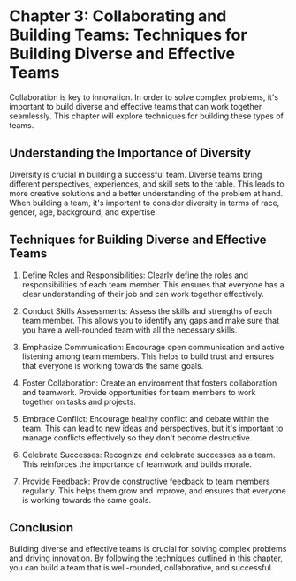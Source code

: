Chapter 3: Collaborating and Building Teams: Techniques for Building Diverse and Effective Teams
================================================================================================

Collaboration is key to innovation. In order to solve complex problems, it's important to build diverse and effective teams that can work together seamlessly. This chapter will explore techniques for building these types of teams.

Understanding the Importance of Diversity
-----------------------------------------

Diversity is crucial in building a successful team. Diverse teams bring different perspectives, experiences, and skill sets to the table. This leads to more creative solutions and a better understanding of the problem at hand. When building a team, it's important to consider diversity in terms of race, gender, age, background, and expertise.

Techniques for Building Diverse and Effective Teams
---------------------------------------------------

1. Define Roles and Responsibilities: Clearly define the roles and responsibilities of each team member. This ensures that everyone has a clear understanding of their job and can work together effectively.

2. Conduct Skills Assessments: Assess the skills and strengths of each team member. This allows you to identify any gaps and make sure that you have a well-rounded team with all the necessary skills.

3. Emphasize Communication: Encourage open communication and active listening among team members. This helps to build trust and ensures that everyone is working towards the same goals.

4. Foster Collaboration: Create an environment that fosters collaboration and teamwork. Provide opportunities for team members to work together on tasks and projects.

5. Embrace Conflict: Encourage healthy conflict and debate within the team. This can lead to new ideas and perspectives, but it's important to manage conflicts effectively so they don't become destructive.

6. Celebrate Successes: Recognize and celebrate successes as a team. This reinforces the importance of teamwork and builds morale.

7. Provide Feedback: Provide constructive feedback to team members regularly. This helps them grow and improve, and ensures that everyone is working towards the same goals.

Conclusion
----------

Building diverse and effective teams is crucial for solving complex problems and driving innovation. By following the techniques outlined in this chapter, you can build a team that is well-rounded, collaborative, and successful.
